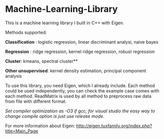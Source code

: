 # Machine-Learning-Library

This is a machine learning library I built in C++ with Eigen. 

Methods supported:

**Classification** : logistic regression, linear discriminant analysi, naive bayes

**Regression** : ridge regression, kernel ridge regression, robust regression

**Cluster**: kmeans, spectral cluster**

**Other unsupervised**: kernel density estimation, principal component analysis


To use this library, you need Eigen, which I already include. Each method could be used independently, you can check the example case comes with each method. ReadMatrix is used by all method to preprocess raw data from file with different format. 

*Set compiler optimization as -O3 if gcc, for visual studio the easy way to change compile option is just use release mode.* 


For more information about Eigen:
http://eigen.tuxfamily.org/index.php?title=Main_Page
